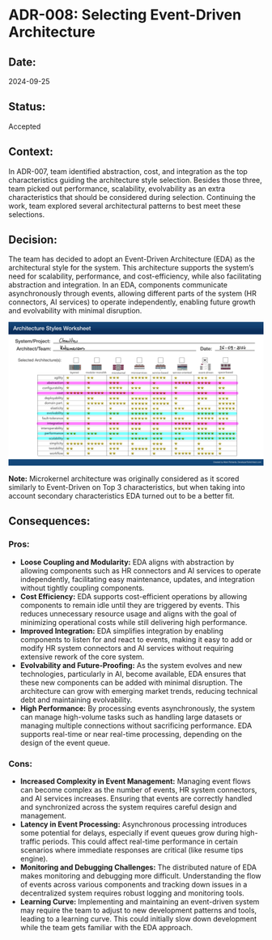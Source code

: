 # ADR-008: Selecting Event-Driven Architecture

## Date:
2024-09-25

## Status:
Accepted

## Context:
In ADR-007, team identified abstraction, cost, and integration as the top characteristics guiding the architecture style selection. Besides those three, team picked out performance, scalability, evolvability as an extra characteristics that should be considered during selection. Continuing the work, team explored several architectural patterns to best meet these selections.

## Decision:
The team has decided to adopt an Event-Driven Architecture (EDA) as the architectural style for the system. This architecture supports the system’s need for scalability, performance, and cost-efficiency, while also facilitating abstraction and integration. In an EDA, components communicate asynchronously through events, allowing different parts of the system (HR connectors, AI services) to operate independently, enabling future growth and evolvability with minimal disruption.

<img src="images/ADR-008-architecture-style-sheet.JPG">

**Note:** Microkernel architecture was originally considered as it scored similarly to Event-Driven on Top 3 characteristics, but when taking into account secondary characteristics EDA turned out to be a better fit.

## Consequences:
### Pros:
- **Loose Coupling and Modularity:** EDA aligns with abstraction by allowing components such as HR connectors and AI services to operate independently, facilitating easy maintenance, updates, and integration without tightly coupling components.
- **Cost Efficiency:** EDA supports cost-efficient operations by allowing components to remain idle until they are triggered by events. This reduces unnecessary resource usage and aligns with the goal of minimizing operational costs while still delivering high performance.
- **Improved Integration:** EDA simplifies integration by enabling components to listen for and react to events, making it easy to add or modify HR system connectors and AI services without requiring extensive rework of the core system.
- **Evolvability and Future-Proofing:** As the system evolves and new technologies, particularly in AI, become available, EDA ensures that these new components can be added with minimal disruption. The architecture can grow with emerging market trends, reducing technical debt and maintaining evolvability.
- **High Performance:** By processing events asynchronously, the system can manage high-volume tasks such as handling large datasets or managing multiple connections without sacrificing performance. EDA supports real-time or near real-time processing, depending on the design of the event queue.

### Cons:
- **Increased Complexity in Event Management:** Managing event flows can become complex as the number of events, HR system connectors, and AI services increases. Ensuring that events are correctly handled and synchronized across the system requires careful design and management.
- **Latency in Event Processing:** Asynchronous processing introduces some potential for delays, especially if event queues grow during high-traffic periods. This could affect real-time performance in certain scenarios where immediate responses are critical (like resume tips engine).
- **Monitoring and Debugging Challenges:** The distributed nature of EDA makes monitoring and debugging more difficult. Understanding the flow of events across various components and tracking down issues in a decentralized system requires robust logging and monitoring tools.
- **Learning Curve:** Implementing and maintaining an event-driven system may require the team to adjust to new development patterns and tools, leading to a learning curve. This could initially slow down development while the team gets familiar with the EDA approach.